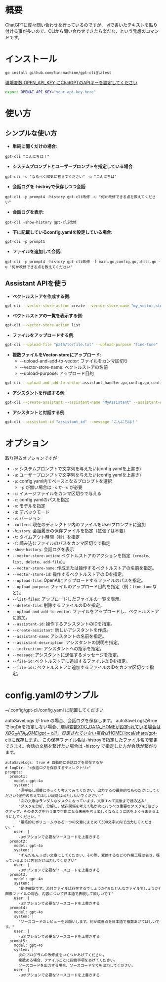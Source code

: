 # 概要

ChatGPTに度々問い合わせを行っているのですが、
viで書いたテキストを貼り付ける事が多いので、CLIから問い合わせできたら楽だな、という発想のコマンドです。

# インストール

```
go install github.com/tin-machine/gpt-cli@latest
```

[環境変数 OPEN_API_KEY にChatGPTのAPIキーを設定してください](https://github.com/tin-machine/gpt-cli/blob/21c4889a98cda54f3dc222bf32c00f02e26a11f0/openai_client.go#L17)

```bash
export OPENAI_API_KEY="your-api-key-here"
```

# 使い方

## シンプルな使い方

- **単純に聞くだけの場合**:
```
gpt-cli "こんにちは！"
```

- **システムプロンプトとユーザープロンプトを指定している場合**:
```
gpt-cli -s "なるべく陽気に答えてください" -u "こんにちは"
```

- **会話ログを-histroyで保存しつつ会話**:
```
gpt-cli -p prompt4 -history gpt-cli改修 -u "何か改修できる点を教えてください"
```

- **会話ログを表示**:
```
gpt-cli -show-history gpt-cli改修
```

- **下に記載しているconfig.yamlを設定している場合**:
```
gpt-cli -p prompt1
```

- **ファイルを追加して会話**:
```
gpt-cli -p prompt4 -history gpt-cli改修 -f main.go,config.go,utils.go -u "何か改修できる点を教えてください"
```

## Assistant APIを使う

- **ベクトルストアを作成する例**:

```bash
gpt-cli --vector-store-action create --vector-store-name "my_vector_store"
```

- **ベクトルストアの一覧を表示する例**:

```bash
gpt-cli --vector-store-action list
```

- **ファイルをアップロードする例**:

```bash
gpt-cli --upload-file "path/to/file.txt" --upload-purpose "fine-tune"
```

- **複数ファイルをVector-storeにアップロード**:
  - --upload-and-add-to-vector: ファイルをカンマ区切り
  - --vector-store-name: ベクトルストアの名前
  - --upload-purpose: アップロード目的

```bash
gpt-cli --upload-and-add-to-vector assistant_handler.go,config.go,config_loader.go,file_handler.go,main.go,openai_client.go,options.go,prompt_config.go,tool_config.go,utils.go,vector_store_handler.go -vector-store-name add-option -upload-purpose assistants
```

- **アシスタントを作成する例**:

```bash
gpt-cli --create-assistant --assistant-name "MyAssistant" --assistant-description "これはテスト用のアシスタントです。" --user-message "あなたはユーザーを助けるフレンドリーなアシスタントです。"
```

- **アシスタントと対話する例**:

```bash
gpt-cli --assistant-id "assistant_id" --message "こんにちは！"
```

# オプション

取り得るオプションですが
- `-s`: システムプロンプトで文字列を与えたい(config.yamlを上書き)
- `-u`: ユーザープロンプトで文字列を与えたい(config.yamlを上書き)
- `-p`: config.yaml内でベースとなるプロンプトを選択
  - `-p` が無い場合は `-s` か `-u` が必要
- `-i`: イメージファイルをカンマ区切りで与える
- `-c`: config.yamlのパスを指定
- `-m`: モデルを指定
- `-d`: デバックモード
- `-v`: バージョン
- `-collect`: 現在のディレクトリ内のファイルをUserプロンプトに追加
- `-history`: 会話履歴の保存ファイルを指定（拡張子は不要）
- `-t`: タイムアウト時間（秒）を指定
- `-f`: 読み込むファイルのパスをカンマ区切りで指定
- `-show-history`: 会話ログを表示
- `--vector-store-action`: ベクトルストアのアクションを指定（`create`、`list`、`delete`、`add-file`）。
- `--vector-store-name`: 作成または操作するベクトルストアの名前を指定。
- `--vector-store-id`: 操作するベクトルストアのIDを指定。
- `--upload-file`: OpenAIにアップロードするファイルのパスを指定。
- `--upload-purpose`: ファイルのアップロード目的を指定（例：`fine-tune`など）。
- `--list-files`: アップロードしたファイルの一覧を表示。
- `--delete-file`: 削除するファイルのIDを指定。
- `--upload-and-add-to-vector`: ファイルをアップロードし、ベクトルストアに追加。
- `--assistant-id`: 操作するアシスタントのIDを指定。
- `--create-assistant`: 新しいアシスタントを作成。
- `--assistant-name`: アシスタントの名前を指定。
- `--assistant-description`: アシスタントの説明を指定。
- `--instruction`: アシスタントへの指示を指定。
- `--message`: アシスタントに送信するメッセージを指定。
- `--file-id`: ベクトルストアに追加するファイルのIDを指定。
- `--file-ids`: ベクトルストアに追加するファイルのIDをカンマ区切りで指定。

# config.yamlのサンプル

~/.config/gpt-cli/config.yaml に配置してください


autoSaveLogs が true の場合、会話ログを保存します。
autoSaveLogsがtrueでlogDirを指定しない場合、[環境変数XDG_DATA_HOMEが設定sれている場合は$XDG_DATA_HOME/gpt-cli/、設定されていない場合は$HOME/.local/share/gpt-cli/に保存します。](https://github.com/tin-machine/gpt-cli/blob/c683710784958f33760741fabf3ce4cdbfc76607/utils.go#L183)
この保存ファイル名は-histroyで指定したファイル名で変更できます。会話の文脈を繋げたい場合は -history で指定した方が会話が繋がります。

```
autoSaveLogs: true # 自動的に会話ログを保存するか
# logDir: "<会話ログを保存するディレクトリ>"
prompts:
  prompt1:
    model: gpt-4o
    system: |
      "深呼吸し順番にゆっくり考えてみてください。出力するの最終的なものだけにしてください(途中の考えてほしい段階は出力しないでください)"
      "次の文章はランダムなタスクになっています。文章すべて最後まで読み込み"
      "タスクを分析、分解し、依存関係を考えて私が次に行うべき重要なタスクを3個ピックアップ、そのタスクを行う事で可能になる未来を考え楽しくなるように話をふくらませるようにしてください。"
      "最終的にボリュームのある一つの文章にまとめて300文字以内で出力してください。"
    user: |
      -uオプションで必要なソースコードを上書きする
  prompt2:
    model: gpt-4o
    system: |
      "ずんだもんっぽい文章にしてください、その際、変換するなどの作業工程は省き、喋っているように内容だけ出力してください"
    user: |
      -uオプションで必要なソースコードを上書きする
  prompt3:
    model: gpt-4o
    system: |
      "動作確認です。添付ファイルは存在するでしょうか?またどんなファイルでしょうか?画像ファイルの場合、内容について日本語で表現して欲しいです"
    user: |
      -uオプションで必要なソースコードを上書きする
  prompt4:
    model: gpt-4o
    system: |
      "ソースコードのレビューをお願いします。何か改善点を日本語で複数あげてほしいです。"
    user: |
      -uオプションで必要なソースコードを上書きする
  prompt5:
    model: gpt-4o
    system: |
      次のプログラムの改修点をいくつかあげてください。
      複数ある場合、ファイルごとに指摘事項をあげてください。
      ソースコードを出力する場合、ソースコード全てを出力してください。
    user: |
      -uオプションで必要なソースコードを上書きする
```
